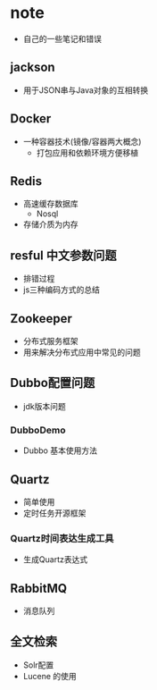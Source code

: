 # note
- 自己的一些笔记和错误

## jackson
- 用于JSON串与Java对象的互相转换

## Docker
- 一种容器技术(镜像/容器两大概念)
    - 打包应用和依赖环境方便移植

## Redis
- 高速缓存数据库
    - Nosql
- 存储介质为内存

## resful 中文参数问题
- 排错过程
- js三种编码方式的总结


## Zookeeper
- 分布式服务框架
- 用来解决分布式应用中常见的问题


## Dubbo配置问题
- jdk版本问题

### DubboDemo 
- Dubbo 基本使用方法

## Quartz
- 简单使用
- 定时任务开源框架

### Quartz时间表达生成工具
- 生成Quartz表达式

## RabbitMQ
- 消息队列

## 全文检索
- Solr配置
- Lucene 的使用



